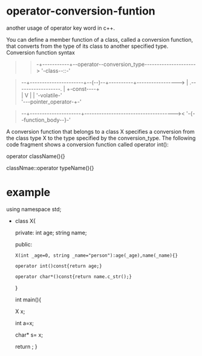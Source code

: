 # operator-conversion-funtion
another usage of operator key word in c++. 

You can define a member function of a class, called a conversion function, that converts from the type of its class to another specified type.
Conversion function syntax

>>-+-----------+--operator--conversion_type--------------------->
   '-class--::-'                              

>--+----------------------+--(--)--+----------+----------------->
   | .------------------. |        +-const----+   
   | V                  | |        '-volatile-'   
   '---pointer_operator-+-'                       

>--+---------------------+-------------------------------------><
   '-{--function_body--}-'   

A conversion function that belongs to a class X specifies a conversion from the class type X to the type specified by the conversion_type. The following code fragment shows a conversion function called operator int():

operator className(){}

classNmae::operator typeName(){}

# example 
using namespace std;
- class X{

    private:
        int age;
        string name;
        
        
     public:
     
      X(int _age=0, string _name="person"):age(_age),name(_name){}
      
      operator int()const{return age;}
      
      operator char*()const{return name.c_str();}
      
  }
  
  int main(){
  
  
    X x;
    
    int a=x;
    
    char* s= x;
    
  
    return ;
  }

